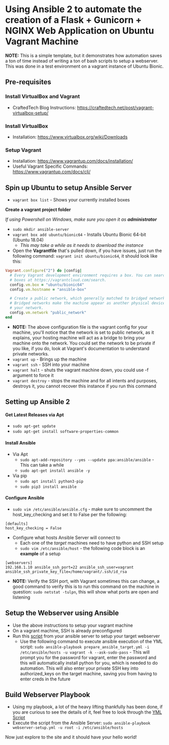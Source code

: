 # Using Ansible 2 to automate the creation of a Flask + Gunicorn + NGINX Web Application on Ubuntu Vagrant Machine

**NOTE:** This is a simple template, but it demonstrates how automation saves a ton of time instead of writing a ton of bash scripts to setup a webserver. This was done in a test environment on a vagrant instance of Ubuntu Bionic.

## Pre-requisites

### Install VirtualBox and Vagrant
- CraftedTech Blog Instructions: https://craftedtech.net/post/vagrant-virtualbox-setup/

### Install VirtualBox
- Installation: https://www.virtualbox.org/wiki/Downloads

### Setup Vagrant
- Installation: https://www.vagrantup.com/docs/installation/
- Useful Vagrant Specific Commands: https://www.vagrantup.com/docs/cli/

## Spin up Ubuntu to setup Ansible Server
- `vagrant box list` - Shows your currently installed boxes

**Create a vagrant project folder**

*If using Powershell on Windows, make sure you open it as **administrator***
- `sudo mkdir ansible-server`
- `vagrant box add ubuntu/bionic64` - Installs Ubuntu Bionic 64-bit (Ubuntu 18.04)
   - *This may take a while as it needs to download the instance*
- Open the **Vagrantfile** that's pulled down, if you have issues, just run the following command: `vagrant init ubuntu/bionic64`, it should look like this:
```ruby
Vagrant.configure("2") do |config|
  # Every Vagrant development environment requires a box. You can search for
  # boxes at https://vagrantcloud.com/search.
  config.vm.box = "ubuntu/bionic64"
  config.vm.hostname = "ansible-box"

  # Create a public network, which generally matched to bridged network.
  # Bridged networks make the machine appear as another physical device on
  # your network.
  config.vm.network "public_network"
end
```
- **NOTE:** The above configuration file is the vagrant config for your machine, you'll notice that the network is set to public network, as it explains, your hosting machine will act as a bridge to bring your machine onto the network. You could set the network to be private if you like, if you do, look at Vagrant's documentation to understand private networks.
- `vagrant up` - Brings up the machine
- `vagrant ssh` - SSH into your machine
- `vagrant halt` - shuts the vagrant machine down, you could use -f argument to force it
- `vagrant destroy` - stops the machine and for all intents and purposes, destroys it, you cannot recover this instance if you run this command

## Setting up Ansible 2

#### Get Latest Releases via Apt
- `sudo apt-get update`
- `sudo apt-get install software-properties-common`

#### Install Ansible
- Via Apt
  - `sudo apt-add-repository --yes --update ppa:ansible/ansible` - This can take a while
  - `sudo apt-get install ansible -y`
- Via pip
  - `sudo apt install python3-pip`
  - `sudo pip3 install ansible`

#### Configure Ansible
- `sudo vim /etc/ansible/ansible.cfg` - make sure to uncomment the host_key_checking and set it to False per the following:
```
[defaults]
host_key_checking = False
```
- Configure what hosts Ansible Server will connect to
  - Each one of the *target* machines need to have python and SSH setup
  - `sudo vim /etc/ansible/host` - the following code block is an **example** of a setup
```
[webservers]
192.168.1.10 ansible_ssh_port=22 ansible_ssh_user=vagrant ansible_ssh_private_key_file=/home/vagrant/.ssh/id_rsa
```
- **NOTE:** Verify the SSH port, with Vagrant sometimes this can change, a good command to verify this is to run this command on the machine in question: `sudo netstat -tulpn`, this will show what ports are open and listening

## Setup the Webserver using Ansible

- Use the above instructions to setup your vagrant machine
- On a vagrant machine, SSH is already preconfigured
- Run this [script](https://github.com/TAMUSA-ACM/ansible-flask-gunicorn-nginx/blob/master/prepare_ansible_target.yml) from your ansible server to setup your target webserver
  - Use the following command to execute ansible execution of the YML script: `sudo ansible-playbook prepare_ansible_target.yml -i /etc/ansible/hosts -u vagrant -k --ask-sudo-pass` - This will prompt you for the password for vagrant, enter the password and this will automatically install python for you, which is needed to do automation. This will also enter your private SSH key into authorized_keys on the target machine, saving you from having to enter creds in the future
  
## Build Webserver Playbook 
- Using my playbook, a lot of the heavy lifting thankfully has been done, if you are curious to see the details of it, feel free to look through the [YML Script](https://github.com/TAMUSA-ACM/ansible-flask-gunicorn-nginx/blob/master/webserver-setup.yml)
- Execute the script from the Ansible Server: `sudo ansible-playbook webserver-setup.yml -u root -i /etc/ansible/hosts`

Now just explore to the site and it should have your hello world!
